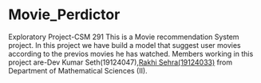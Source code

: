 # Movie_Perdictor
Exploratory Project-CSM 291
This is a Movie recommendation System project.
In this project we have build a model that suggest user movies according to the previos movies he has watched.
Members working in this project are-Dev Kumar Seth(19124047),<a href="https://github.com/rakhi786">Rakhi Sehra(19124033)</a> from Department of Mathematical Sciences (II).
